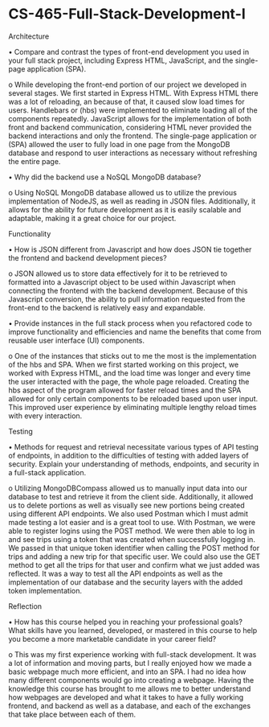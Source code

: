 # CS-465-Full-Stack-Development-I


Architecture

•	Compare and contrast the types of front-end development you used in your full stack project, including Express HTML, JavaScript, and the single-page application (SPA).

o While developing the front-end portion of our project we developed in several stages. We first started in Express HTML. With Express HTML there was a lot of reloading, an because of that, it caused slow load times for users. Handlebars or (hbs) were implemented to eliminate loading all of the components repeatedly. JavaScript allows for the implementation of both front and backend communication, considering HTML never provided the backend interactions and only the frontend. The single-page application or (SPA) allowed the user to fully load in one page from the MongoDB database and respond to user interactions as necessary without refreshing the entire page. 

   
•	Why did the backend use a NoSQL MongoDB database?

  o  Using NoSQL MongoDB database allowed us to utilize the previous implementation of NodeJS, as well as reading in JSON files. Additionally, it allows for the ability for future development as it is easily scalable and adaptable, making it a great choice for our project.
   



Functionality

•	How is JSON different from Javascript and how does JSON tie together the frontend and backend development pieces? 

 o	JSON allowed us to store data effectively for it to be retrieved to formatted into a Javascript object to be used within Javascript when connecting the frontend with the backend 
    	development. Because of this Javascript conversion, the ability to pull information requested from the front-end to the backend is relatively easy and expandable.

    
•	Provide instances in the full stack process when you refactored code to improve functionality and efficiencies and name the benefits that come from reusable user interface (UI) components.

  o One of the instances that sticks out to me the most is the implementation of the hbs and SPA. When we first started working on this project, we worked with Express HTML, and the load time 
   	was longer and every time the user interacted with the page, the whole page reloaded. Creating the hbs aspect of the program allowed for faster reload times and the SPA allowed for only 
   	certain components to be reloaded based upon user input. This improved user experience by eliminating multiple lengthy reload times with every interaction.


   

Testing

•	Methods for request and retrieval necessitate various types of API testing of endpoints, in addition to the difficulties of testing with added layers of security. Explain your understanding of methods, endpoints, and security in a full-stack application.

   o	Utilizing MongoDBCompass allowed us to manually input data into our database to test and retrieve it from the client side. Additionally, it allowed us to delete portions as well as visually 
   see new portions being created using different API endpoints. We also used Postman which I must admit made testing a lot easier and is a great tool to use. With Postman, we were able to 
   register logins using the POST method. We were then able to log in and see trips using a token that was created when successfully logging in. We passed in that unique token identifier when 
   calling the POST method for trips and adding a new trip for that specific user. We could also use the GET method to get all the trips for that user and confirm what we just added was 
   reflected. It was a way to test all the API endpoints as well as the implementation of our database and the security layers with the added token implementation. 

   



Reflection

•	How has this course helped you in reaching your professional goals? What skills have you learned, developed, or mastered in this course to help you become a more marketable candidate in your career field?

   o	This was my first experience working with full-stack development. It was a lot of information and moving parts, but I really enjoyed how we made a basic webpage much more efficient, and 
   into an SPA. I had no idea how many different components would go into creating a webpage. Having the knowledge this course has brought to me allows me to better understand how webpages are 
   developed and what it takes to have a fully working frontend, and backend as well as a database, and each of the exchanges that take place between each of them. 


